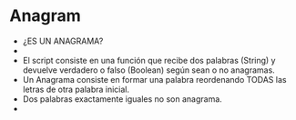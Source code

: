 # Anagram

 * ¿ES UN ANAGRAMA?
 *
 * El script consiste en una función que recibe dos palabras (String) y devuelve verdadero o falso (Boolean) según sean o no anagramas.
 * Un Anagrama consiste en formar una palabra reordenando TODAS las letras de otra palabra inicial.
 * Dos palabras exactamente iguales no son anagrama.
 *

